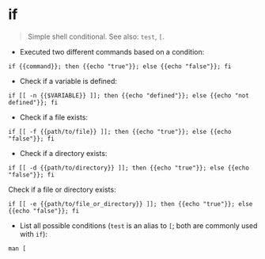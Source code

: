 # if

> Simple shell conditional.
> See also: `test`, `[`.

- Executed two different commands based on a condition:

`if {{command}}; then {{echo "true"}}; else {{echo "false"}}; fi`

- Check if a variable is defined:

`if [[ -n {{$VARIABLE}} ]]; then {{echo "defined"}}; else {{echo "not defined"}}; fi`

- Check if a file exists:

`if [[ -f {{path/to/file}} ]]; then {{echo "true"}}; else {{echo "false"}}; fi`

- Check if a directory exists:

`if [[ -d {{path/to/directory}} ]]; then {{echo "true"}}; else {{echo "false"}}; fi`

Check if a file or directory exists:

`if [[ -e {{path/to/file_or_directory}} ]]; then {{echo "true"}}; else {{echo "false"}}; fi`

- List all possible conditions (`test` is an alias to `[`; both are commonly used with `if`):

`man [`
